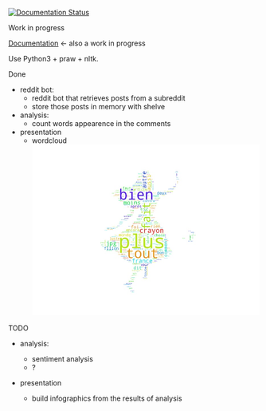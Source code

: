 [![Documentation Status](https://readthedocs.org/projects/reddit-bot-analysis/badge/)](http://reddit-bot-analysis.readthedocs.io/en/latest/)

Work in progress 


[Documentation](http://reddit-bot-analysis.readthedocs.io/en/latest/) <- also a work in progress
 
Use Python3 + praw + nltk.

Done
- reddit bot:
  - reddit bot that retrieves posts from a subreddit
  - store those posts in memory with shelve
- analysis:
  - count words appearence in the comments
- presentation
  - wordcloud ![noice](./wordcloud/alice.jpg)


TODO

- analysis:
  - sentiment analysis
  - ?

- presentation
  - build infographics from the results of analysis